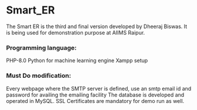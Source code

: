 # Smart_ER
The Smart ER is the third and final version developed by Dheeraj Biswas. It is being used for demonstration purpose at AIIMS Raipur.

### Programming language: 
PHP-8.0
Python for machine learning engine
Xampp setup

### Must Do modification:
Every webpage where the SMTP server is defined, use an smtp email id and password for availing the emailing facility
The database is developed and operated in MySQL.
SSL Certificates are mandatory for demo run as well. 
